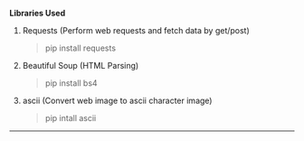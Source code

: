 **Libraries Used**

1. Requests (Perform web requests and fetch data by get/post)
    >pip install requests
2. Beautiful Soup (HTML Parsing)
    >pip install bs4
3. ascii (Convert web image to ascii character image)
    >pip intall ascii



---